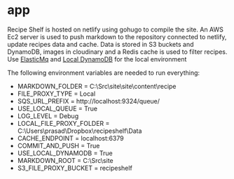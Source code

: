 # app
Recipe Shelf is hosted on netlify using gohugo to compile the site. An AWS Ec2 server is used to push markdown to the repository connected to netlify, update recipes data and cache. Data is stored in S3 buckets and DynamoDB, images in cloudinary and a Redis cache is used to filter recipes.
Use [ElasticMq](https://github.com/adamw/elasticmq) and [Local DynamoDB](http://docs.aws.amazon.com/amazondynamodb/latest/developerguide/DynamoDBLocal.html) for the local environment

The following environment variables are needed to run everything:
  -  MARKDOWN_FOLDER = C:\\Src\\site\\site\\content\\recipe
  -  FILE_PROXY_TYPE = Local
  -  SQS_URL_PREFIX = http://localhost:9324/queue/
  -  USE_LOCAL_QUEUE = True
  -  LOG_LEVEL = Debug
  -  LOCAL_FILE_PROXY_FOLDER = C:\\Users\\prasad\\Dropbox\\recipeshelf\\Data
  -  CACHE_ENDPOINT = localhost:6379
  -  COMMIT_AND_PUSH = True
  -  USE_LOCAL_DYNAMODB = True
  -  MARKDOWN_ROOT = C:\\Src\\site
  -  S3_FILE_PROXY_BUCKET = recipeshelf
